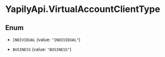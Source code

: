 # YapilyApi.VirtualAccountClientType

## Enum


* `INDIVIDUAL` (value: `"INDIVIDUAL"`)

* `BUSINESS` (value: `"BUSINESS"`)


